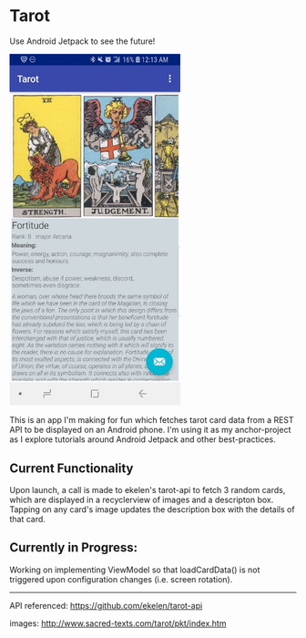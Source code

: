 # Tarot
Use Android Jetpack to see the future!

<img src="https://github.com/SpectralFergus/tarot/blob/master/wiki_imgs/sample_screenshot.jpg" width="300">

This is an app I'm making for fun which fetches tarot card data from a REST API to be displayed on an Android phone. I'm using it as my anchor-project as I explore tutorials around Android Jetpack and other best-practices.

## Current Functionality
Upon launch, a call is made to ekelen's tarot-api to fetch 3 random cards, which are displayed in a recyclerview of images and a descripton box.
Tapping on any card's image updates the description box with the details of that card.

## Currently in Progress:
Working on implementing ViewModel so that loadCardData() is not triggered upon configuration changes (i.e. screen rotation).

---
API referenced: https://github.com/ekelen/tarot-api

images: http://www.sacred-texts.com/tarot/pkt/index.htm
